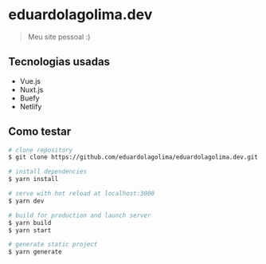 # eduardolagolima.dev

> Meu site pessoal :)

## Tecnologias usadas

- Vue.js
- Nuxt.js
- Buefy
- Netlify

## Como testar

```bash
# clone repository
$ git clone https://github.com/eduardolagolima/eduardolagolima.dev.git

# install dependencies
$ yarn install

# serve with hot reload at localhost:3000
$ yarn dev

# build for production and launch server
$ yarn build
$ yarn start

# generate static project
$ yarn generate
```
